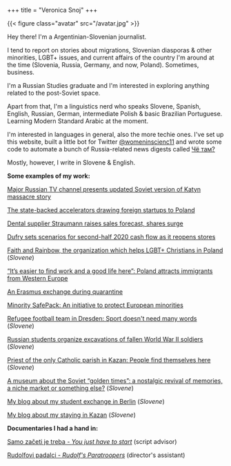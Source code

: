 +++
title = "Veronica Snoj"
+++

{{< figure class="avatar" src="/avatar.jpg" >}}

Hey there! I'm a Argentinian-Slovenian journalist. 

I tend to report on stories about migrations, Slovenian diasporas & other minorities, LGBT+ issues, and current affairs of the country I'm around at the time (Slovenia, Russia, Germany, and now, Poland). Sometimes, business.

I'm a Russian Studies graduate and I'm interested in exploring anything related to the post-Soviet space. 

Apart from that, I'm a linguistics nerd who speaks Slovene, Spanish, English, Russian, German, intermediate Polish & basic Brazilian Portuguese. Learning Modern Standard Arabic at the moment.

I'm interested in languages in general, also the more techie ones. I've set up this website, built a little bot for Twitter [@womeninscienc11](https://twitter.com/womeninscienc11) and wrote some code to automate a bunch of Russia-related news digests called [Чё там?](https://cho-tam.blogspot.com/)

Mostly, however, I write in Slovene & English.


**Some examples of my work:** 

[Major Russian TV channel presents updated Soviet version of Katyn massacre story](https://monitoring.bbc.co.uk/product/c2033ztv)

[The state-backed accelerators drawing foreign startups to Poland](https://notesfrompoland.com/2021/12/10/the-state-backed-accelerators-drawing-foreign-startups-to-poland/)

[Dental supplier Straumann raises sales forecast, shares surge](https://www.reuters.com/article/straumann-results-idINL1N2MM0BE)

[Dufry sets scenarios for second-half 2020 cash flow as it reopens stores](https://uk.reuters.com/article/uk-dufry-results/dufry-sets-scenarios-for-second-half-2020-cash-flow-expectations-idUKKBN24Z0I0)

[Faith and Rainbow, the organization which helps LGBT+ Christians in Poland](https://www.domovina.je/vera-in-mavrica-organizacija-ki-podpira-lgbt-kristjane-na-poljskem/) (*Slovene*)

[“It’s easier to find work and a good life here”: Poland attracts immigrants from Western Europe](https://notesfrompoland.com/2020/07/01/its-easier-to-find-work-and-a-good-life-here-poland-attracts-immigrants-from-western-europe/)

[An Erasmus exchange during quarantine](https://cafebabel.com/en/article/an-erasmus-exchange-under-quarantine-5eeb5c8ff723b342b9f9e4f2/) 

[Minority SafePack: An initiative to protect European minorities](https://www.thenewfederalist.eu/minority-safepack-an-initiative-to-protect-european-minorities?lang=fr)

[Refugee football team in Dresden: Sport doesn't need many words](https://www.domovina.je/begunska-nogometna-ekipa-dresden-karitas-sport-ne-zahteva-veliko-besed/) (*Slovene*)

[Russian students organize excavations of fallen World War II soldiers](https://www.domovina.je/ruski-studentje-organizirano-izkopavajo-padle-vojake-iz-2-svetovne-vojne/) (*Slovene*)

[Priest of the only Catholic parish in Kazan: People find themselves here](https://www.domovina.je/duhovnik-edine-katoliske-zupnije-v-kazanu-ljudje-se-iscejo-in-se-tu-najdejo/) (*Slovene*)

[A museum about the Soviet “golden times”: a nostalgic revival of memories, a niche market or something else?](https://www.domovina.je/muzej-o-sovjetskih-zlatih-casih-nostalgicno-obujanje-spominov-trzna-nisa-ali-kaj-tretjega-2/) (*Slovene*)

[My blog about my student exchange in Berlin](http://izberlinazljubeznijo.blogspot.com/) (*Slovene*)

[My blog about my staying in Kazan](https://ozriseokolisebe.wordpress.com/) (*Slovene*)


**Documentaries I had a hand in:** 

[Samo začeti je treba - *You just have to start*](https://youtu.be/uODWDbM4Fjw) (script advisor)

[Rudolfovi padalci - *Rudolf's Paratroopers*](https://youtu.be/YqGwjjAIzgk) (director's assistant)














